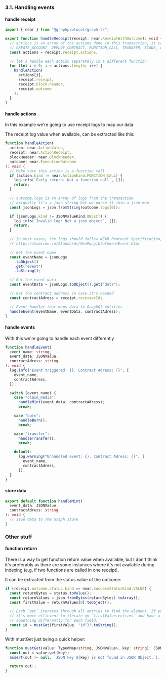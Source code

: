### 3.1. Handling events

#### handle receipt

```ts
import { near } from "@graphprotocol/graph-ts";

export function handleReceipt(receipt: near.ReceiptWithOutcome): void {
  // actions is an array of the actions done in this transaction, it can be one of the following:
  // CREATE_ACCOUNT, DEPLOY_CONTRACT, FUNCTION_CALL, TRANSFER, STAKE, ADD_KEY, DELETE_KEY, DELETE_ACCOUNT
  const actions = receipt.receipt.actions;

  // let's handle each action separately in a different function
  for (let i = 0; i < actions.length; i++) {
    handleAction(
      actions[i],
      receipt.receipt,
      receipt.block.header,
      receipt.outcome
    );
  }
}
```

#### handle actions

In this example we're going to use receipt logs to map our data

The receipt log value when available, can be extracted like this:

```ts
function handleAction(
  action: near.ActionValue,
  receipt: near.ActionReceipt,
  blockHeader: near.BlockHeader,
  outcome: near.ExecutionOutcome
): void {
  // Make sure this action is a function call
  if (action.kind != near.ActionKind.FUNCTION_CALL) {
    log.info(`Early return: Not a function call`, []);
    return;
  }

  // outcome.logs is an array of logs from the transaction
  // orignally it's a json string but we parse it into a json map
  const jsonLogs = json.fromString(outcome.logs[0]);

  if (jsonLogs.kind != JSONValueKind.OBJECT) {
    log.info(`Invalid log: Not a json object`, []);
    return;
  }

  // In most cases, the logs should follow NEAR Protocol Specification, so we can get event info accordingly
  // https://nomicon.io/Standards/NonFungibleToken/Event.html

  // Get the event name
  const eventName = jsonLogs
    .toObject()
    .get("event")
    .toString();

  // Get the event data
  const eventData = jsonLogs.toObject().get("data");

  // Get the contract address in case it's needed
  const contractAdress = receipt.receiverId;

  // Event handler that maps data to GraphQl entities
  handleEvent(eventName, eventData, contractAdress);
}
```

#### handle events

With this we're going to handle each event differently

```ts
function handleEvent(
  event_name: string,
  event_data: JSONValue,
  contractAdress: string
): void {
  log.info("Event triggered: {}, Contract Adress: {}", [
    event_name,
    contractAdress,
  ]);

  switch (event_name) {
    case "claim_media":
      handleMint(event_data, contractAdress);
      break;

    case "burn":
      handleBurn();
      break;

    case "transfer":
      handleTransfer();
      break;

    default:
      log.warning("Unhandled event: {}, Contract Adress: {}", [
        event_name,
        contractAdress,
      ]);
  }
}
```

#### store data

```ts
export default function handleMint(
  event_data: JSONValue,
  contractAdress: string
): void {
  // save data to The Graph store
}
```

### Other stuff

#### function return

There is a way to get function return value when available, but I don't think it's preferably as there are some instances where it's not available during indexing (e.g. if two functions are called in one receipt).

It can be extracted from the status value of the outcome:

```ts
if (receipt.outcome.status.kind == near.SuccessStatusKind.VALUE) {
  const returnBytes = status.toValue();
  const returnValues = json.fromBytes(returnBytes).toArray();
  const firstValue = returnValues[0].toObject();

  // Each `get` iterates through all entries to find the element. If you need to process each field,
  // it's more efficient to iterate on `firstValue.entries` and have a big `switch` case that do
  // something differently for each field.
  const id = mustGet(firstValue, "id")?.toString();
}
```

With mustGet just being a quick helper:

```ts
function mustGet(value: TypedMap<string, JSONValue>, key: string): JSONValue {
  const out = value.get(key);
  assert(out != null, `JSON key ${key} is not found in JSON Object.`);

  return out!;
}
```
